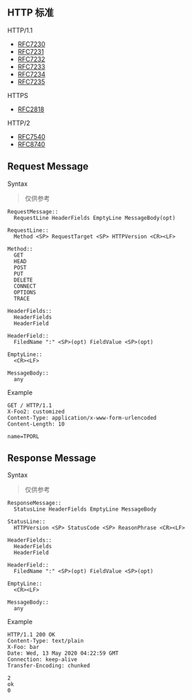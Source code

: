 ## HTTP 标准

HTTP/1.1

- [RFC7230](http://tools.ietf.org/html/7230)
- [RFC7231](http://tools.ietf.org/html/7231)
- [RFC7232](http://tools.ietf.org/html/7232)
- [RFC7233](http://tools.ietf.org/html/7233)
- [RFC7234](http://tools.ietf.org/html/7234)
- [RFC7235](http://tools.ietf.org/html/7235)

HTTPS

- [RFC2818](http://tools.ietf.org/html/2818)

HTTP/2

- [RFC7540](http://tools.ietf.org/html/7540)
- [RFC8740](http://tools.ietf.org/html/8740)

## Request Message

Syntax

> 仅供参考

```
RequestMessage::
  RequestLine HeaderFields EmptyLine MessageBody(opt)

RequestLine::
  Method <SP> RequestTarget <SP> HTTPVersion <CR><LF>

Method::
  GET
  HEAD
  POST
  PUT
  DELETE
  CONNECT
  OPTIONS
  TRACE

HeaderFields::
  HeaderFields
  HeaderField

HeaderField::
  FiledName ":" <SP>(opt) FieldValue <SP>(opt)

EmptyLine::
  <CR><LF>

MessageBody::
  any
```

Example

```
GET / HTTP/1.1
X-Foo2: customized
Content-Type: application/x-www-form-urlencoded
Content-Length: 10

name=TPORL
```

## Response Message

Syntax

> 仅供参考

```
ResponseMessage::
  StatusLine HeaderFields EmptyLine MessageBody

StatusLine::
  HTTPVersion <SP> StatusCode <SP> ReasonPhrase <CR><LF>

HeaderFields::
  HeaderFields
  HeaderField

HeaderField::
  FiledName ":" <SP>(opt) FieldValue <SP>(opt)

EmptyLine::
  <CR><LF>

MessageBody::
  any
```

Example

```
HTTP/1.1 200 OK
Content-Type: text/plain
X-Foo: bar
Date: Wed, 13 May 2020 04:22:59 GMT
Connection: keep-alive
Transfer-Encoding: chunked

2
ok
0
```
